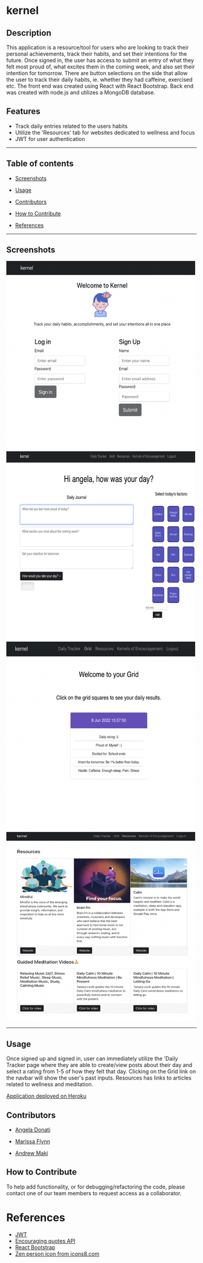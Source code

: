 # kernel

## Description

This application is a resource/tool for users who are looking to track their personal achievements, track their habits, and set their intentions for the future.
Once signed in, the user has access to submit an entry of what they felt most proud of, what excites them in the coming week, and also set their intention for tomorrow. There are button selections on the side that allow the user to track their daily habits, ie. whether they had caffeine, exercised etc. The front end was created using React with React Bootstrap. Back end was created with node.js and utilizes a MongoDB database. 


## Features

* Track daily entries related to the users habits
* Utilize the 'Resources' tab for websites dedicated to wellness and focus
* JWT for user authentication

---

## Table of contents

* [Screenshots](#screenshots)

* [Usage](#usage)

* [Contributors](#contributors)

* [How to Contribute](#how-to-contribute)

* [References](#references)

---
## Screenshots
<img src="./client/src/images/kernel-screenshot.png" alt="Kernel homepage that displays login and signup form" height="500" width="500"/>
<img src="./client/src/images/day-entry.png" alt="Entry form where user enter information about their day and habits" height="500" width="500"/>
<img src="./client/src/images/grid-screenshot.png" alt="Card format that displays the user input from the entered date" height="500" width="500"/>
<img src="./client/src/images/resources.png" alt="3 cards on top with mental wellbeing website resources with 3 cards below with links to popular Youtube meditation videos" height="500" width="500"/>




--- 

## Usage

Once signed up and signed in, user can immediately utilize the 'Daily Tracker page where they are able to create/view posts about their day and select a rating from 1-5 of how they felt that day. Clicking on the Grid link on the navbar will show the user's past inputs. Resources has links to articles related to wellness and meditation. 

[Application deployed on Heroku](https://powerful-beyond-18772.herokuapp.com/) 

## Contributors


* [Angela Donati](https://github.com/a-donati)

* [Marissa Flynn](https://github.com/ottercreektourism)

* [Andrew Maki](https://github.com/admakinh)

## How to Contribute

To help add functionality, or for debugging/refactoring the code, please contact one of our team members to request access as a collaborator.

# References 

* [JWT](https://jwt.io/)
* [Encouraging quotes API](https://type.fit/api/quotes)
* [React Bootstrap](https://react-bootstrap.github.io/)
* [Zen person icon from icons8.com](https://icons8.com/icons/set/calm)

